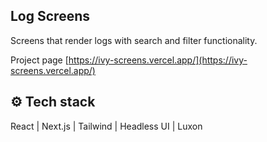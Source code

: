 ## Log Screens

Screens that render logs with search and filter functionality.

Project page [https://ivy-screens.vercel.app/](https://ivy-screens.vercel.app/)

## ⚙️ Tech stack

React | Next.js | Tailwind | Headless UI | Luxon     


